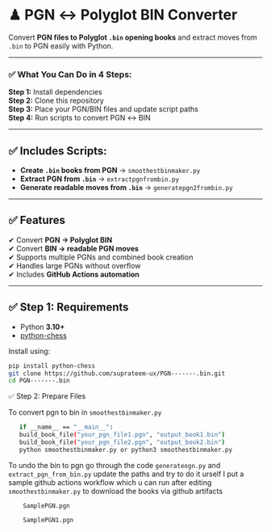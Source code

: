 # ♟ PGN ↔ Polyglot BIN Converter

Convert **PGN files to Polyglot `.bin` opening books** and extract moves from `.bin` to PGN easily with Python.

---

### ✅ What You Can Do in 4 Steps:
**Step 1:** Install dependencies  
**Step 2:** Clone this repository  
**Step 3:** Place your PGN/BIN files and update script paths  
**Step 4:** Run scripts to convert PGN ↔ BIN  

---

## ✅ Includes Scripts:
- **Create `.bin` books from PGN** → `smoothestbinmaker.py`
- **Extract PGN from `.bin`** → `extractpgnfrombin.py`
- **Generate readable moves from `.bin`** → `generatepgn2frombin.py`

---

## ✅ Features
✔ Convert **PGN → Polyglot BIN**  
✔ Convert **BIN → readable PGN moves**  
✔ Supports multiple PGNs and combined book creation  
✔ Handles large PGNs without overflow  
✔ Includes **GitHub Actions automation**  

---

## ✅ Step 1: Requirements
- Python **3.10+**
- [python-chess](https://pypi.org/project/python-chess/)

Install using:
```bash
pip install python-chess
git clone https://github.com/suprateem-ux/PGN-------.bin.git
cd PGN-------.bin
```
✅ Step 2: Prepare Files

To convert pgn to bin in `smoothestbinmaker.py`
 ```bash
    if __name__ == "__main__":
    build_book_file("your_pgn_file1.pgn", "output_book1.bin")
    build_book_file("your_pgn_file2.pgn", "output_book2.bin")
    python smoothestbinmaker.py or python3 smoothestbinmaker.py
```
To undo the bin to pgn go through the code `generateogn.py` and `extract_pgn_from_bin.py` update the paths and try to do it urself
I put a sample github actions workflow which u can run after editing `smoothestbinmaker.py` to download the books via github artifacts

        SamplePGN.pgn

        SamplePGN1.pgn


